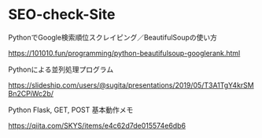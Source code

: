 # SEO-check-Site
PythonでGoogle検索順位スクレイピング／BeautifulSoupの使い方

https://101010.fun/programming/python-beautifulsoup-googlerank.html

Pythonによる並列処理プログラム

https://slideship.com/users/@sugita/presentations/2019/05/T3A1TgY4krSMBn2CPiWc2b/

Python Flask, GET, POST 基本動作メモ

https://qiita.com/SKYS/items/e4c62d7de015574e6db6

